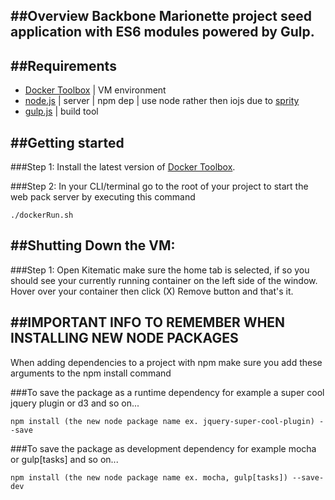 ##Overview Backbone Marionette project seed application with ES6 modules powered by Gulp.
--------------------------------------------------------------------------------

##Requirements
--------------------------------------------------------------------------------
- [Docker Toolbox](https://www.docker.com/toolbox) | VM environment
- [node.js](https://nodejs.org/) | server | npm dep | use node rather then iojs due to [sprity](https://www.npmjs.com/package/sprity)
- [gulp.js](http://gulpjs.com/) | build tool



##Getting started
--------------------------------------------------------------------------------
###Step 1: Install the latest version of [Docker Toolbox](https://www.docker.com/docker-toolbox). 

###Step 2: In your CLI/terminal go to the root of your project to start the web pack server by executing this command  

    ./dockerRun.sh



##Shutting Down the VM:
--------------------------------------------------------------------------------
###Step 1: Open Kitematic make sure the home tab is selected, if so you should see your currently running container on the left side of the window. Hover over your container then click (X) Remove button and that's it. 



##IMPORTANT INFO TO REMEMBER WHEN INSTALLING NEW NODE PACKAGES
--------------------------------------------------------------------------------
When adding dependencies to a project with npm make sure you add these arguments to the npm install command

###To save the package as a runtime dependency for example a super cool jquery plugin or d3 and so on... 
    
    npm install (the new node package name ex. jquery-super-cool-plugin) --save 


###To save the package as development dependency for example mocha or gulp[tasks] and so on... 

    npm install (the new node package name ex. mocha, gulp[tasks]) --save-dev 


